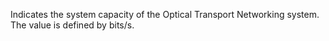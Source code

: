 Indicates the system capacity of the Optical Transport Networking system. The value is defined by bits/s.
